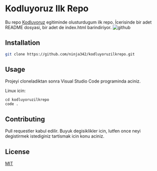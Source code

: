 # Kodluyoruz Ilk Repo
Bu repo [Kodluyoruz](https://www.kodluyoruz.org) egitiminde olusturdugum ilk repo. İcerisinde bir adet README dosyasi, bir adet de index.html barindiriyor.
![github](figures/github.png)
## Installation
```bash
git clone https://github.com/ninja342/kodluyoruzilkrepo.git
```

## Usage

Projeyi cloneladiktan sonra Visual Studio Code programinda aciniz.

Linux icin:

```linux
cd kodluyoruzilkrepo
code .
```

## Contributing 

Pull requestler kabul edilir. Buyuk degisiklikler icin, lutfen once neyi degistirmek istediginiz tartismak icin konu aciniz.

## License

[MIT](https://choosealicense.com/licenses/mit/)
